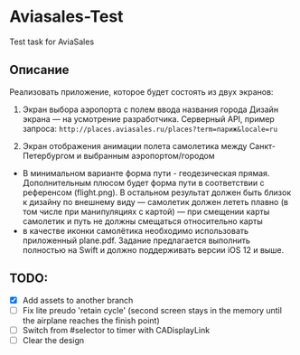 # Aviasales-Test
Test task for AviaSales

## Описание

Реализовать приложение, которое будет состоять из двух экранов:

1. Экран выбора аэропорта с полем ввода названия города
Дизайн экрана — на усмотрение разработчика.
Серверный API, пример запроса: `http://places.aviasales.ru/places?term=париж&locale=ru`

2. Экран отображения анимации полета самолетика между Санкт-Петербургом и выбранным аэропортом/городом
- В минимальном варианте форма пути - геодезическая прямая. Дополнительным плюсом будет форма пути в соответствии с референсом (flight.png). В остальном результат должен быть близок к дизайну по внешнему виду
— самолетик должен лететь плавно (в том числе при манипуляциях с картой)
— при смещении карты самолетик и путь не должны смещаться относительно карты
- в качестве иконки самолётика необходимо использовать приложенный plane.pdf. 
Задание предлагается выполнить полностью на Swift и должно поддерживать версии iOS 12 и выше.

## TODO:

- [X] Add assets to another branch
- [ ] Fix lite preudo 'retain cycle' (second screen stays in the memory until the airplane reaches the finish point)
- [ ] Switch from #selector to timer with CADisplayLink
- [ ] Clear the design
